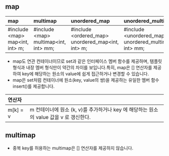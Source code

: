 ## map

| map | multimap| unordered_map | unordered_multimap |
|:----------|:----------|:----------|:----------|
|#include \<map> </br> map\<int, int> m; | #include \<map> </br> multimap\<int, int> mm; | #include \<ordered_map> </br> unordered_map\<int, int> m; | #include \<unordered_map> </br> unordered_multimap\<int, int> mm; |

* map도 연관 컨테이너이므로 set과 같은 인터페이스 멤버 함수를 제공하며, 템플릿 형식과 내장 멤버 형식만이 약간의 차이를 보입니다.특히, map은 \[] 연산자를 제공하여 key에 해당하는 원소의 value에 쉽게 접근하거나 변경할 수 있습니다.
* map은 set처럼 컨테이너에 원소(key, value의 쌍)을 제공하는 유일한 멤버 함수 insert()를 제공합니다. 

| 연산자 ||
|:---------|:----------|
| m\[k] = v | m 컨테이너에 원소 (k, v)를 추가하거나 key 에 해당하는 원소의 value 값을 v 로 갱신한다. |

## multimap
* 중복 key를 허용하는 multimap은 \[] 연산자를 제공하지 않습니다.   
